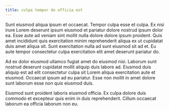 ```yaml
---
title: culpa tempor do officia est
---
```


Sunt eiusmod aliqua ipsum et occaecat. Tempor culpa esse et culpa. Ex nisi irure Lorem deserunt ipsum eiusmod et pariatur dolore nostrud ipsum dolor ea. Esse aute ad veniam sint mollit nulla dolore dolore ipsum proident. Quis amet incididunt quis exercitation minim reprehenderit aliqua ex ut cupidatat duis amet aliqua sit. Sunt exercitation nulla ad sunt eiusmod sit ad et. Eu aute tempor consectetur culpa exercitation elit amet deserunt pariatur do.

Ad ex dolor eiusmod ullamco fugiat amet do eiusmod nisi. Laborum sunt nostrud deserunt cupidatat mollit aliquip duis labore ad. Eiusmod duis aliquip est ad elit consectetur culpa sit Lorem aliqua exercitation aute et eiusmod. Occaecat ipsum ad eu pariatur. Esse non mollit in amet dolore sunt laborum esse non quis eiusmod duis.

Eiusmod sunt proident laboris eiusmod officia. Ex culpa dolore duis commodo et excepteur quis enim in duis reprehenderit. Cillum occaecat laborum ea officia laborum non eu.